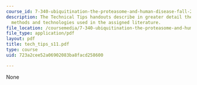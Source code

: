 ```yaml
---
course_id: 7-340-ubiquitination-the-proteasome-and-human-disease-fall-2004
description: The Technical Tips handouts describe in greater detail the experimental
  methods and technologies used in the assigned literature.
file_location: /coursemedia/7-340-ubiquitination-the-proteasome-and-human-disease-fall-2004/723a2cee52a06902083ba8facd258600_tech_tips_s11.pdf
file_type: application/pdf
layout: pdf
title: tech_tips_s11.pdf
type: course
uid: 723a2cee52a06902083ba8facd258600

---
```

None